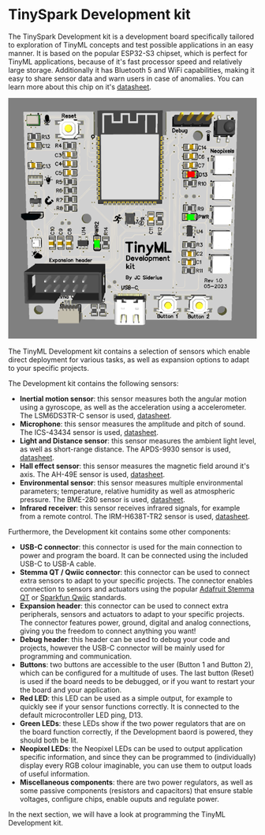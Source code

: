 # TinySpark Development kit

The TinySpark Development kit is a development board specifically tailored to exploration of TinyML concepts and test possible applications in an easy manner. It is based on the popular ESP32-S3 chipset, which is perfect for TinyML applications, because of it's fast processor speed and relatively large storage. Additionally it has Bluetooth 5 and WiFi capabilities, making it easy to share sensor data and warn users in case of anomalies. You can learn more about this chip on it's [datasheet](/docs/datasheets/esp32-s3-wroom-1.pdf).

![TinyML Development kit](/docs/img/devboard.png)

The TinyML Development kit contains a selection of sensors which enable direct deployment for various tasks, as well as expansion options to adapt to your specific projects.

The Development kit contains the following sensors:

- **Inertial motion sensor**: this sensor measures both the angular motion using a gyroscope, as well as the acceleration using a accelerometer. The LSM6DS3TR-C sensor is used, [datasheet](/docs/datasheets/lsm6ds3tr-c.pdf).
- **Microphone**: this sensor measures the amplitude and pitch of sound. The ICS-43434 sensor is used, [datasheet](/docs/datasheets/ics-43434.pdf).
- **Light and Distance sensor**: this sensor measures the ambient light level, as well as short-range distance. The APDS-9930 sensor is used, [datasheet](/docs/datasheets/apds-9930.pdf).
- **Hall effect sensor**: this sensor measures the magnetic field around it's axis. The AH-49E sensor is used, [datasheet](/docs/datasheets/ah-49e.pdf).
- **Environmental sensor**: this sensor measures multiple environmental parameters; temperature, relative humidity as well as atmospheric pressure. The BME-280 sensor is used, [datasheet](/docs/datasheets/bme-280.pdf).
- **Infrared receiver**: this sensor receives infrared signals, for example from a remote control. The IRM-H638T-TR2 sensor is used, [datasheet](/docs/datasheets/irm-h638t-tr2.pdf).

Furthermore, the Development kit contains some other components:

- **USB-C connector**: this connector is used for the main connection to power and program the board. It can be connected using the included USB-C to USB-A cable.
- **Stemma QT / Qwiic connector**: this connector can be used to connect extra sensors to adapt to your specific projects. The connector enables connection to sensors and actuators using the popular [Adafruit Stemma QT](https://www.adafruit.com/category/620) or [Sparkfun Qwiic](https://www.sparkfun.com/categories/399) standards.
- **Expansion header**: this connector can be used to connect extra peripherals, sensors and actuators to adapt to your specific projects. The connector features power, ground, digital and analog connections, giving you the freedom to connect anything you want!
- **Debug header**: this header can be used to debug your code and projects, however the USB-C connector will be mainly used for programming and communication.
- **Buttons**: two buttons are accessible to the user (Button 1 and Button 2), which can be configured for a multitude of uses. The last button (Reset) is used if the board needs to be debugged, or if you want to restart your the board and your application.
- **Red LED**: this LED can be used as a simple output, for example to quickly see if your sensor functions correctly. It is connected to the default microcontroller LED ping, D13.
- **Green LEDs**: these LEDs show if the two power regulators that are on the board function correctly, if the Development baord is powered, they should both be lit.
- **Neopixel LEDs**: the Neopixel LEDs can be used to output application specific information, and since they can be programmed to (individually) display every RGB colour imaginable, you can use them to output loads of useful information.
- **Miscellaneous components**: there are two power regulators, as well as some passive components (resistors and capacitors) that ensure stable voltages, configure chips, enable ouputs and regulate power.

In the next section, we will have a look at programming the TinyML Development kit.